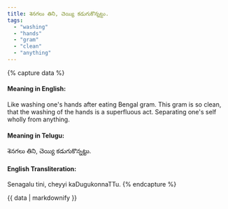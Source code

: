 ```yaml
---
title: శెనగలు తిని, చెయ్యి కడుగుకొన్నట్టు.
tags:
  - "washing"
  - "hands"
  - "gram"
  - "clean"
  - "anything"
---
```


{% capture data %}
#### Meaning in English:
Like washing one's hands after eating Bengal gram.
This gram is so clean, that the washing of the hands is a superfluous act.
Separating one's self wholly from anything.

#### Meaning in Telugu:
శెనగలు తిని, చెయ్యి కడుగుకొన్నట్టు.

#### English Transliteration:
Senagalu tini, cheyyi kaDugukonnaTTu.
{% endcapture %}

{{ data | markdownify }}

